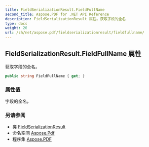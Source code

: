 ```yaml
---
title: FieldSerializationResult.FieldFullName
second_title: Aspose.PDF for .NET API Reference
description: FieldSerializationResult 属性。获取字段的全名
type: docs
weight: 20
url: /zh/net/aspose.pdf/fieldserializationresult/fieldfullname/
---
```

## FieldSerializationResult.FieldFullName 属性

获取字段的全名。

```csharp
public string FieldFullName { get; }
```

### 属性值

字段的全名。

### 另请参阅

* 类 [FieldSerializationResult](../)
* 命名空间 [Aspose.Pdf](../../../aspose.pdf/)
* 程序集 [Aspose.PDF](../../../)
